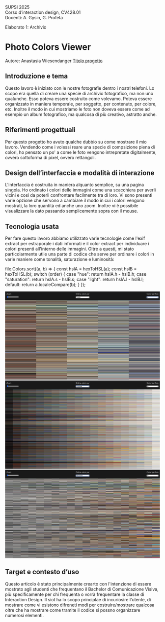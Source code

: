 SUPSI 2025  
Corso d’interaction design, CV428.01  
Docenti: A. Gysin, G. Profeta  

Elaborato 1: Archivio

# Photo Colors Viewer
Autore: Anastasia Wiesendanger
[Titolo progetto](https://anastasiawiesendanger.github.io/The_Photo_Colors_Viewer/)


## Introduzione e tema
Questo lavoro è iniziato con le nostre fotografie dentro i nostri telefoni. Lo scopo era quella di creare una specie di archivio fotografico, ma non uno qualunche. Esso poteva essere costruito come volevamo. Poteva essere organizzato in maniera temporale, per soggetto, per contenuto, per colore, etc. Inoltre il modo in cui mostriamo le foto non doveva essere come ad esempio un album fotografico, ma qualcosa di più creativo, astratto anche. 


## Riferimenti progettuali
Per questo progetto ho avuto qualche dubbio su come mostrare il mio lavoro. Vendendo come i volessi reare una specie di compsizione piena di colori, ho pensato un po' a come le foto vengono intrepretate digitalmente, ovvero sottoforma di pixel, ovvero rettangoli.


## Design dell’interfaccia e modalità di interazione
L'interfaccia è costruita in maniera alquanto semplice, su una pagina singola. Ho ordinato i colori delle immagini come una scacchiera per averli vicini e così da poterli confrontare facilmente tra di loro. Vi sono presenti varie opzione che servono a cambiare il modo in cui i colori vengono mostrati, la loro quantità ed anche uno zoom. Inoltre vi è possibile visualizzare la dato passando semplicemente sopra con il mouse.

## Tecnologia usata
Per fare questo lavoro abbiamo utilizzato varie tecnologie come l'exif extract per estraporale i dati informati e il color extract per individuare i colori presenti all'interno delle immagini. Oltre a questi, mi stato particolarmente utile una parte di codice che serve per ordinare i colori in varie maniere come tonalità, saturazione e luminosità:


file.Colors.sort((a, b) => {
                    const hslA = hexToHSL(a);
                    const hslB = hexToHSL(b);
                    switch (order) {
                        case "hue":
                            return hslA.h - hslB.h;
                        case "saturation":
                            return hslA.s - hslB.s;
                        case "light":
                            return hslA.l - hslB.l;
                        default:
                            return a.localeCompare(b);
                    }
                });

[<img src="doc/cards.jpg" width="800" alt="Tonalità">]()
[<img src="doc/munari.jpg" width="800" alt="Luminosità">]() 
[<img src="doc/Saturazione.jpg" width="800" alt="Saturazione">]()             

## Target e contesto d’uso
Questo articolo è stato principalmente crearto con l'intenzione di essere mostrato agli studenti che frequentano il Bachelor di Comunicazione Visiva, più specificamente per chi frequenta o vorrà frequentare la classe di Interaction Design. Il siot ha lo scopo principlae di incuriosire l'utente, di mostrare come vi esistono difreneti modi per costruire/mostrare qualcosa oltre che ha mostrare come tramite il codice si possno organizzare numerosi elementi.


